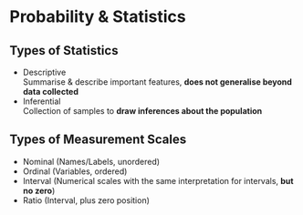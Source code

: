 # Probability & Statistics

## Types of Statistics
* Descriptive   
    Summarise & describe important features, **does not generalise beyond data collected**
* Inferential  
    Collection of samples to **draw inferences about the population**

## Types of Measurement Scales
* Nominal (Names/Labels, unordered)
* Ordinal (Variables, ordered)
* Interval (Numerical scales with the same interpretation for intervals, **but no zero**)
* Ratio (Interval, plus zero position)
